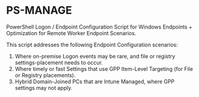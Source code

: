 # PS-MANAGE

PowerShell Logon / Endpoint Configuration Script for Windows Endpoints + Optimization for Remote Worker Endpoint Scenarios. 

This script addresses the following Endpoint Configuration scenarios:

1. Where on-premise Logon events may be rare, and file or registry settings-placement needs to occur.  
2. Where timely or fast Settings that use GPP Item-Level Targeting (for File or Registry placements). 
3. Hybrid Domain-Joined PCs that are Intune Managed, where GPP settings may not apply.
